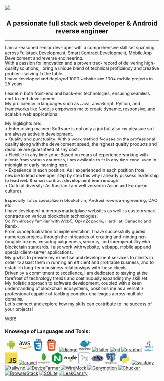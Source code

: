 <img src="https://raw.githubusercontent.com/halfrost/halfrost/master/icons/header_.png"/>

<h2 align="center">A passionate full stack web developer & Android reverse engineer</h2>
<hr>

<p>I am a seasoned senior developer with a comprehensive skill set spanning across Fullstack Development, Smart Contract Development, Mobile App Development and reverse engineering.<br>
With a passion for innovation and a proven track record of delivering high-quality solutions, I bring a unique blend of technical proficiency and creative problem-solving to the table.<br>
I have developed and deployed 1000 website and 100+ mobile projects in 25 years.</p>
<p>I excel in both front-end and back-end technologies, ensuring seamless end-to-end development.<br>
My proficiency in languages such as Java, JavaScript, Python, and frameworks like Node.js empowers me to create dynamic, responsive, and scalable web applications.</p>
<p>My highlights are:<br>
• Enterprising manner: Software is not only a job but also my pleasure so I am always active in development.<br>
• Quality and punctuality: With a work method focuses on the professional quality along with the development speed, the highest quality products and deadline are guaranteed at any cost.<br>
• Flexible in any time zone: Based on years of experience working with clients from various countries, I am available to fit in any time zone, even in midnight or early morning here.<br>
• Experience in each position: As I experienced in each position from newbie to lead developer step by step this why I already possess leadership to lead web & smart contract development team enough.<br>
• Cultural diversity: As Russian I am well versed in Asian and European cultures.</p>
<p>Especially I also specialize in blockchain, Android reverse engineering, DAO etc. <br>
I have developed numerous marketplace websites as well as custom smart contracts on various blockchain technologies.<br>
So I'm already familiar with Web5, OpenZeppelin, HardHat, Ganache and Remix.<br>
From conceptualization to implementation, I have successfully guided numerous projects through the intricacies of creating and minting non-fungible tokens, ensuring uniqueness, security, and interoperability with blockchain standards. I also work with website, webapp, mobile app and special client-server applications.<br>
My goal is to provide my expertise and development services to clients in order to assist them in running an efficient and profitable business, and to establish long-term business relationships with these clients.<br>
Driven by a commitment to excellence, I am dedicated to staying at the forefront of technology trends and continuously expanding my skill set. <br>
My holistic approach to software development, coupled with a keen understanding of blockchain ecosystems, positions me as a versatile professional capable of tackling complex challenges across multiple domains. <br>
Let's connect and explore how my skills can contribute to the success of your projects!<br>

WBR!</p>

<h3 align="left">Knowlege of Languages and Tools:</h3>
<p align="left"><a href="https://developer.android.com" target="_blank" rel="noreferrer"><img src="https://raw.githubusercontent.com/devicons/devicon/master/icons/android/android-original-wordmark.svg" alt="android" width="40" height="40"/></a> <a href="https://aws.amazon.com" target="_blank" rel="noreferrer"><img src="https://raw.githubusercontent.com/devicons/devicon/master/icons/amazonwebservices/amazonwebservices-original-wordmark.svg" alt="aws" width="40" height="40"/></a> <a href="https://www.w3schools.com/css/" target="_blank" rel="noreferrer"><img src="https://raw.githubusercontent.com/devicons/devicon/master/icons/css3/css3-original-wordmark.svg" alt="css3" width="40" height="40"/></a> <a href="https://www.w3.org/html/" target="_blank" rel="noreferrer"><img src="https://raw.githubusercontent.com/devicons/devicon/master/icons/html5/html5-original-wordmark.svg" alt="html5" width="40" height="40"/></a> <a href="https://www.djangoproject.com/" target="_blank" rel="noreferrer"><img src="https://cdn.worldvectorlogo.com/logos/django.svg" alt="django" width="40" height="40"/></a> <a href="https://www.docker.com/" target="_blank" rel="noreferrer"><img src="https://raw.githubusercontent.com/devicons/devicon/master/icons/docker/docker-original-wordmark.svg" alt="docker" width="40" height="40"/></a> <a href="https://flutter.dev" target="_blank" rel="noreferrer"><img src="https://www.vectorlogo.zone/logos/flutterio/flutterio-icon.svg" alt="flutter" width="40" height="40"/></a> <a href="https://git-scm.com/" target="_blank" rel="noreferrer"><img src="https://www.vectorlogo.zone/logos/git-scm/git-scm-icon.svg" alt="git" width="40" height="40"/></a> <a href="https://graphql.org" target="_blank" rel="noreferrer"><img src="https://www.vectorlogo.zone/logos/graphql/graphql-icon.svg" alt="graphql" width="40" height="40"/></a>  <a href="https://www.java.com" target="_blank" rel="noreferrer"><img src="https://raw.githubusercontent.com/devicons/devicon/master/icons/java/java-original.svg" alt="java" width="40" height="40"/></a> <a href="https://developer.mozilla.org/en-US/docs/Web/JavaScript" target="_blank" rel="noreferrer"><img src="https://raw.githubusercontent.com/devicons/devicon/master/icons/javascript/javascript-original.svg" alt="javascript" width="40" height="40"/></a> <a href="https://laravel.com/" target="_blank" rel="noreferrer"><img src="https://cdn.jsdelivr.net/gh/devicons/devicon@latest/icons/laravel/laravel-original.svg" alt="laravel" width="40" height="40"/></a> <a href="https://www.mongodb.com/" target="_blank" rel="noreferrer"><img src="https://raw.githubusercontent.com/devicons/devicon/master/icons/mongodb/mongodb-original-wordmark.svg" alt="mongodb" width="40" height="40"/></a> <a href="https://www.nginx.com" target="_blank" rel="noreferrer"><img src="https://raw.githubusercontent.com/devicons/devicon/master/icons/nginx/nginx-original.svg" alt="nginx" width="40" height="40"/></a> <a href="https://nodejs.org" target="_blank" rel="noreferrer"><img src="https://raw.githubusercontent.com/devicons/devicon/master/icons/nodejs/nodejs-original-wordmark.svg" alt="nodejs" width="40" height="40"/></a> <a href="https://www.photoshop.com/en" target="_blank" rel="noreferrer"><img src="https://raw.githubusercontent.com/devicons/devicon/master/icons/photoshop/photoshop-line.svg" alt="photoshop" width="40" height="40"/></a> <a href="https://www.php.net" target="_blank" rel="noreferrer"><img src="https://raw.githubusercontent.com/devicons/devicon/master/icons/php/php-original.svg" alt="php" width="40" height="40"/></a> <a href="https://www.postgresql.org" target="_blank" rel="noreferrer"><img src="https://raw.githubusercontent.com/devicons/devicon/master/icons/postgresql/postgresql-original-wordmark.svg" alt="postgresql" width="40" height="40"/></a> <a href="https://www.python.org" target="_blank" rel="noreferrer"><img src="https://raw.githubusercontent.com/devicons/devicon/master/icons/python/python-original.svg" alt="python" width="40" height="40"/></a> <a href="https://symfony.com" target="_blank" rel="noreferrer"><img src="https://connect.symfony.com/uploads/sln/1991a94e-4351-4af1-88ab-4f17f6d20f45/8697a26e-20ac-429a-8da7-510bf022a7c8.png" alt="symfony" width="40" height="40"/></a> <a href="https://tailwindcss.com/" target="_blank" rel="noreferrer"><img src="https://www.vectorlogo.zone/logos/tailwindcss/tailwindcss-icon.svg" alt="tailwind" width="40" height="40"/></a> <a href="https://github.com/DeviceFarmer/stf"><img src="https://avatars.githubusercontent.com/u/62021596?s=48&v=4" alt="DeviceFarmer" width="40" height="40"/></a> <a href="https://library.wiremock.org/"><img src="https://library.wiremock.org/images/shortLogo.png" alt="WireMock" width="80" height="40"/></a> <a href="https://www.genymotion.com/"><img src="https://www.genymotion.com/wp-content/uploads/2023/11/icon-logo-desktop.png" alt="Genymotion" width="40" height="40"/></a> <a href="https://github.com/ChuckerTeam/chucker"><img src="https://avatars.githubusercontent.com/u/44735240" alt="Chucker" width="40" height="40"/></a> <a href="https://www.browserstack.com"><img src="https://camo.githubusercontent.com/c1d4ef169bfc03a5d1224a54c7b6e3ccea077e40c2e5c77b794d72307fb23bb4/68747470733a2f2f63646e2e776f726c64766563746f726c6f676f2e636f6d2f6c6f676f732f62726f77736572737461636b2e737667" alt="BrowserStack" width="40" height="40"/></a> <a href="https://www.sqlite.org/"><img src="https://avatars.mds.yandex.net/i?id=d399108f6116808d3ba14c9ded50dcf4003ca128-7015461-images-thumbs&n=13" alt="SQLite" width="40" height="40"/></a> <a href="https://github.com/square/leakcanary"><img src="https://avatars.githubusercontent.com/u/82592" alt="LeakCanary" width="40" height="40"/></a></p>
